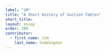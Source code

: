 ```yaml
---
label: "20"
title: "A Short History of Suction Tables"
short_title:
layout: essay
order: 200
contributor:
  - first_name: Jim
    last_name: Coddington
---
```

